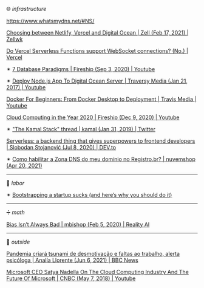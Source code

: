 🌐 _infrastructure_

https://www.whatsmydns.net/#NS/

[Choosing between Netlify, Vercel and Digital Ocean | Zell (Feb 17, 2021) | Zellwk](https://zellwk.com/blog/netlify-vercel-digital-ocean/)

[Do Vercel Serverless Functions support WebSocket connections? (No.) | Vercel](https://vercel.com/support/articles/do-vercel-serverless-functions-support-websocket-connections)

✴ [7 Database Paradigms | Fireship (Sep 3, 2020) | Youtube](https://www.youtube.com/watch?v=W2Z7fbCLSTw) 

✴ [Deploy Node.js App To Digital Ocean Server | Traversy Media (Jan 21, 2017) | Youtube](https://www.youtube.com/watch?v=RE2PLyFqCzE)

[Docker For Beginners: From Docker Desktop to Deployment | Travis Media | Youtube](https://www.youtube.com/watch?v=i7ABlHngi1Q)

[Cloud Computing in the Year 2020 | Fireship (Dec 9, 2020) | Youtube](https://www.youtube.com/watch?v=1pBuwKwaHp0)

✴ ["The Kamal Stack" thread | kamal (Jan 31, 2019) | Twitter](https://twitter.com/kamal/status/1091020666206179328)

[Serverless: a backend thing that gives superpowers to frontend developers | Slobodan Stojanović (Jul 8, 2020) | DEV.to](https://dev.to/aws-heroes/serverless-a-backend-thing-that-gives-superpowers-to-frontend-developers-163c)

✴ [Como habilitar a Zona DNS do meu domínio no Registro.br? | nuvemshop (Apr 20, 2021)](https://atendimento.nuvemshop.com.br/166757-registro-br/como-habilitar-a-zona-dns-do-meu-dominio-no-registro-br)

---

🐜 _labor_ 

✴ [Bootstrapping a startup sucks (and here’s why you should do it)](https://medium.com/make-stuff-happen/bootstrapping-a-startup-sucks-and-heres-why-you-should-do-it-67031340b60e)

---

➗ _math_

[Bias Isn’t Always Bad | mbishop (Feb 5, 2020) | Reality AI](https://reality.ai/bias-isnt-always-bad/)

---

👥 _outside_ 

[Pandemia criará tsunami de desmotivação e faltas ao trabalho, alerta psicóloga | Analía Llorente (Jun 6, 2021) | BBC News](https://www.bbc.com/portuguese/geral-57194633)

[Microsoft CEO Satya Nadella On The Cloud Computing Industry And The Future Of Microsoft | CNBC (May 7, 2018) | Youtube](https://www.youtube.com/watch?v=mwDVayzR258)
